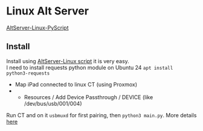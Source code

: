 # Linux Alt Server

[AltServer-Linux-PyScript](https://github.com/powenn/AltServer-Linux-PyScript)

## Install

Install using [AltServer-Linux script](https://github.com/NyaMisty/AltServer-Linux) it is very easy.  
I need to install requests python module on Ubuntu 24 `apt install python3-requests`

* Map iPad connected to linux CT (using Proxmox)
* * Resources / Add Device Passthrough / DEVICE (like /dev/bus/usb/001/004)

Run CT and on it `usbmuxd` for first pairing, then `python3 main.py`. More details [here](../Linux/Linux-Systemd.md#bash-script-to-unit-altserver-example)
